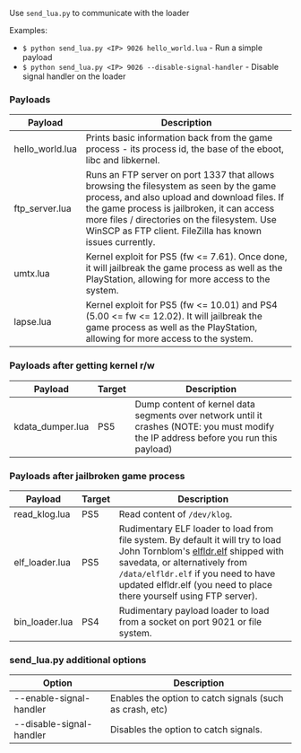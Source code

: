 
Use `send_lua.py` to communicate with the loader

Examples:
* `$ python send_lua.py <IP> 9026 hello_world.lua` - Run a simple payload
* `$ python send_lua.py <IP> 9026 --disable-signal-handler` - Disable signal handler on the loader

### Payloads

| Payload | Description |
| -------- | ------- |
| hello_world.lua | Prints basic information back from the game process - its process id, the base of the eboot, libc and libkernel. |
| ftp_server.lua | Runs an FTP server on port 1337 that allows browsing the filesystem as seen by the game process, and also upload and download files. If the game process is jailbroken, it can access more files / directories on the filesystem. Use WinSCP as FTP client. FileZilla has known issues currently. |
| umtx.lua | Kernel exploit for PS5 (fw <= 7.61). Once done, it will jailbreak the game process as well as the PlayStation, allowing for more access to the system. |
| lapse.lua | Kernel exploit for PS5 (fw <= 10.01) and PS4 (5.00 <= fw <= 12.02). It will jailbreak the game process as well as the PlayStation, allowing for more access to the system. |

### Payloads after getting kernel r/w

| Payload | Target | Description |
| -------- | ------- | ------- |
| kdata_dumper.lua | PS5 | Dump content of kernel data segments over network until it crashes (NOTE: you must modify the IP address before you run this payload) |

### Payloads after jailbroken game process

| Payload | Target | Description |
| -------- | ------- | ------- |
| read_klog.lua | PS5 | Read content of `/dev/klog`. |
| elf_loader.lua | PS5 | Rudimentary ELF loader to load from file system. By default it will try to load John Tornblom's [elfldr.elf](https://github.com/ps5-payload-dev/elfldr) shipped with savedata, or alternatively from `/data/elfldr.elf` if you need to have updated elfldr.elf (you need to place there yourself using FTP server). |
| bin_loader.lua | PS4 | Rudimentary payload loader to load from a socket on port 9021 or file system. |

### send_lua.py additional options

| Option | Description |
| -------- | ------- |
| --enable-signal-handler | Enables the option to catch signals (such as crash, etc) |
| --disable-signal-handler | Disables the option to catch signals. |
